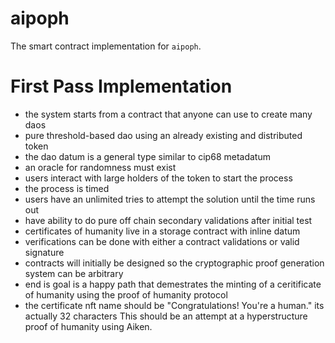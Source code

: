 # aipoph

The smart contract implementation for `aipoph`.

# First Pass Implementation

- the system starts from a contract that anyone can use to create many daos
- pure threshold-based dao using an already existing and distributed token
- the dao datum is a general type similar to cip68 metadatum
- an oracle for randomness must exist
- users interact with large holders of the token to start the process
- the process is timed
- users have an unlimited tries to attempt the solution until the time runs out
- have ability to do pure off chain secondary validations after initial test
- certificates of humanity live in a storage contract with inline datum
- verifications can be done with either a contract validations or valid signature
- contracts will initially be designed so the cryptographic proof generation system can be arbitrary
- end is goal is a happy path that demestrates the minting of a ceritificate of humanity using the proof of humanity protocol
- the certificate nft name should be "Congratulations! You're a human." its actually 32 characters
This should be an attempt at a hyperstructure proof of humanity using Aiken.
